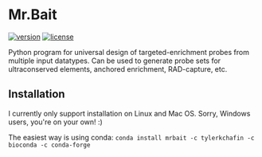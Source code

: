 # Mr.Bait 

[![version][version-badge]][CHANGELOG] [![license][license-badge]][LICENSE]

Python program for universal design of targeted-enrichment probes from multiple input datatypes. Can be used to generate probe sets for ultraconserved elements, anchored enrichment, RAD-capture, etc. 

## Installation
I currently only support installation on Linux and Mac OS. Sorry, Windows users, you're on your own! :) 

The easiest way is using conda:
```conda install mrbait -c tylerkchafin -c bioconda -c conda-forge ```



[CHANGELOG]: ./CHANGELOG.md
[LICENSE]: ./LICENSE
[version-badge]: https://img.shields.io/badge/version-1.0.0-blue.svg
[license-badge]: 	https://img.shields.io/aur/license/yaourt.svg

